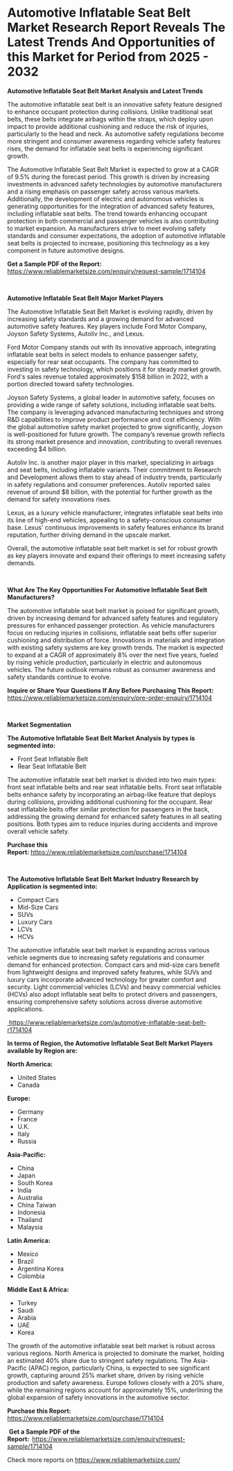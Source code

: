 <p><h1>Automotive Inflatable Seat Belt Market Research Report Reveals The Latest Trends And Opportunities of this Market for Period from 2025 - 2032</h1></p><p><strong>Automotive Inflatable Seat Belt Market Analysis and Latest Trends</strong></p>
<p><p>The automotive inflatable seat belt is an innovative safety feature designed to enhance occupant protection during collisions. Unlike traditional seat belts, these belts integrate airbags within the straps, which deploy upon impact to provide additional cushioning and reduce the risk of injuries, particularly to the head and neck. As automotive safety regulations become more stringent and consumer awareness regarding vehicle safety features rises, the demand for inflatable seat belts is experiencing significant growth.</p><p>The Automotive Inflatable Seat Belt Market is expected to grow at a CAGR of 9.5% during the forecast period. This growth is driven by increasing investments in advanced safety technologies by automotive manufacturers and a rising emphasis on passenger safety across various markets. Additionally, the development of electric and autonomous vehicles is generating opportunities for the integration of advanced safety features, including inflatable seat belts. The trend towards enhancing occupant protection in both commercial and passenger vehicles is also contributing to market expansion. As manufacturers strive to meet evolving safety standards and consumer expectations, the adoption of automotive inflatable seat belts is projected to increase, positioning this technology as a key component in future automotive designs.</p></p>
<p><strong>Get a Sample PDF of the Report:&nbsp;</strong> <a href="https://www.reliablemarketsize.com/enquiry/request-sample/1714104?utm_campaign=3269&utm_medium=2&utm_source=Github&utm_content=ia&utm_term=28032025&utm_id=automotive-inflatable-seat-belt">https://www.reliablemarketsize.com/enquiry/request-sample/1714104</a></p>
<p>&nbsp;</p>
<p><strong>Automotive Inflatable Seat Belt Major Market Players</strong></p>
<p><p>The Automotive Inflatable Seat Belt Market is evolving rapidly, driven by increasing safety standards and a growing demand for advanced automotive safety features. Key players include Ford Motor Company, Joyson Safety Systems, Autoliv Inc., and Lexus.</p><p>Ford Motor Company stands out with its innovative approach, integrating inflatable seat belts in select models to enhance passenger safety, especially for rear seat occupants. The company has committed to investing in safety technology, which positions it for steady market growth. Ford's sales revenue totaled approximately $158 billion in 2022, with a portion directed toward safety technologies.</p><p>Joyson Safety Systems, a global leader in automotive safety, focuses on providing a wide range of safety solutions, including inflatable seat belts. The company is leveraging advanced manufacturing techniques and strong R&D capabilities to improve product performance and cost efficiency. With the global automotive safety market projected to grow significantly, Joyson is well-positioned for future growth. The company’s revenue growth reflects its strong market presence and innovation, contributing to overall revenues exceeding $4 billion.</p><p>Autoliv Inc. is another major player in this market, specializing in airbags and seat belts, including inflatable variants. Their commitment to Research and Development allows them to stay ahead of industry trends, particularly in safety regulations and consumer preferences. Autoliv reported sales revenue of around $8 billion, with the potential for further growth as the demand for safety innovations rises.</p><p>Lexus, as a luxury vehicle manufacturer, integrates inflatable seat belts into its line of high-end vehicles, appealing to a safety-conscious consumer base. Lexus’ continuous improvements in safety features enhance its brand reputation, further driving demand in the upscale market.</p><p>Overall, the automotive inflatable seat belt market is set for robust growth as key players innovate and expand their offerings to meet increasing safety demands.</p></p>
<p>&nbsp;</p>
<p><strong>What Are The Key Opportunities For Automotive Inflatable Seat Belt Manufacturers?</strong></p>
<p><p>The automotive inflatable seat belt market is poised for significant growth, driven by increasing demand for advanced safety features and regulatory pressures for enhanced passenger protection. As vehicle manufacturers focus on reducing injuries in collisions, inflatable seat belts offer superior cushioning and distribution of force. Innovations in materials and integration with existing safety systems are key growth trends. The market is expected to expand at a CAGR of approximately 8% over the next five years, fueled by rising vehicle production, particularly in electric and autonomous vehicles. The future outlook remains robust as consumer awareness and safety standards continue to evolve.</p></p>
<p><strong>Inquire or Share Your Questions If Any Before Purchasing This Report:</strong> <a href="https://www.reliablemarketsize.com/enquiry/pre-order-enquiry/1714104?utm_campaign=3269&utm_medium=2&utm_source=Github&utm_content=ia&utm_term=28032025&utm_id=automotive-inflatable-seat-belt">https://www.reliablemarketsize.com/enquiry/pre-order-enquiry/1714104</a></p>
<p>&nbsp;</p>
<p><strong>Market Segmentation</strong></p>
<p><strong>The Automotive Inflatable Seat Belt Market Analysis by types is segmented into:</strong></p>
<p><ul><li>Front Seat Inflatable Belt</li><li>Rear Seat Inflatable Belt</li></ul></p>
<p><p>The automotive inflatable seat belt market is divided into two main types: front seat inflatable belts and rear seat inflatable belts. Front seat inflatable belts enhance safety by incorporating an airbag-like feature that deploys during collisions, providing additional cushioning for the occupant. Rear seat inflatable belts offer similar protection for passengers in the back, addressing the growing demand for enhanced safety features in all seating positions. Both types aim to reduce injuries during accidents and improve overall vehicle safety.</p></p>
<p><strong>Purchase this Report:&nbsp;</strong><a href="https://www.reliablemarketsize.com/purchase/1714104?utm_campaign=3269&utm_medium=2&utm_source=Github&utm_content=ia&utm_term=28032025&utm_id=automotive-inflatable-seat-belt">https://www.reliablemarketsize.com/purchase/1714104</a></p>
<p>&nbsp;</p>
<p><strong>The Automotive Inflatable Seat Belt Market Industry Research by Application is segmented into:</strong></p>
<p><ul><li>Compact Cars</li><li>Mid-Size Cars</li><li>SUVs</li><li>Luxury Cars</li><li>LCVs</li><li>HCVs</li></ul></p>
<p><p>The automotive inflatable seat belt market is expanding across various vehicle segments due to increasing safety regulations and consumer demand for enhanced protection. Compact cars and mid-size cars benefit from lightweight designs and improved safety features, while SUVs and luxury cars incorporate advanced technology for greater comfort and security. Light commercial vehicles (LCVs) and heavy commercial vehicles (HCVs) also adopt inflatable seat belts to protect drivers and passengers, ensuring comprehensive safety solutions across diverse automotive applications.</p></p>
<p><a href="https://www.reliablemarketsize.com/automotive-inflatable-seat-belt-r1714104?utm_campaign=3269&utm_medium=2&utm_source=Github&utm_content=ia&utm_term=28032025&utm_id=automotive-inflatable-seat-belt">&nbsp;https://www.reliablemarketsize.com/automotive-inflatable-seat-belt-r1714104</a></p>
<p><strong>In terms of Region, the Automotive Inflatable Seat Belt Market Players available by Region are:</strong></p>
<p>
    <p> <strong> North America: </strong>
        <ul>
            <li>United States</li>
            <li>Canada</li>
        </ul>
        </p> 
    <p> <strong> Europe: </strong>
        <ul>
            <li>Germany</li>
            <li>France</li>
            <li>U.K.</li>
            <li>Italy</li>
            <li>Russia</li>
        </ul>
        </p> 
    <p> <strong> Asia-Pacific: </strong>
        <ul>
            <li>China</li>
            <li>Japan</li>
            <li>South Korea</li>
            <li>India</li>
            <li>Australia</li>
            <li>China Taiwan</li>
            <li>Indonesia</li>
            <li>Thailand</li>
            <li>Malaysia</li>
        </ul>
        </p> 
    <p> <strong> Latin America: </strong>
        <ul>
            <li>Mexico</li>
            <li>Brazil</li>
            <li>Argentina Korea</li>
            <li>Colombia</li>
        </ul>
        </p> 
    <p> <strong> Middle East & Africa: </strong>
        <ul>
            <li>Turkey</li>
            <li>Saudi</li>
            <li>Arabia</li>
            <li>UAE</li>
            <li>Korea</li>
        </ul>
    </p>
    </p>
<p><p>The growth of the automotive inflatable seat belt market is robust across various regions. North America is projected to dominate the market, holding an estimated 40% share due to stringent safety regulations. The Asia-Pacific (APAC) region, particularly China, is expected to see significant growth, capturing around 25% market share, driven by rising vehicle production and safety awareness. Europe follows closely with a 20% share, while the remaining regions account for approximately 15%, underlining the global expansion of safety innovations in the automotive sector.</p></p>
<p><strong>Purchase this Report: </strong><a href="https://www.reliablemarketsize.com/purchase/1714104?utm_campaign=3269&utm_medium=2&utm_source=Github&utm_content=ia&utm_term=28032025&utm_id=automotive-inflatable-seat-belt">https://www.reliablemarketsize.com/purchase/1714104</a></p>
<p>&nbsp;<strong>Get a Sample PDF of the Report:&nbsp;&nbsp;</strong><a href="https://www.reliablemarketsize.com/enquiry/request-sample/1714104?utm_campaign=3269&utm_medium=2&utm_source=Github&utm_content=ia&utm_term=28032025&utm_id=automotive-inflatable-seat-belt">https://www.reliablemarketsize.com/enquiry/request-sample/1714104</a></p>
<p><strong></strong></p>
<p>Check more reports on <a href="https://www.reliablemarketsize.com/?utm_campaign=3269&utm_medium=2&utm_source=Github&utm_content=ia&utm_term=28032025&utm_id=automotive-inflatable-seat-belt">https://www.reliablemarketsize.com/</a></p>